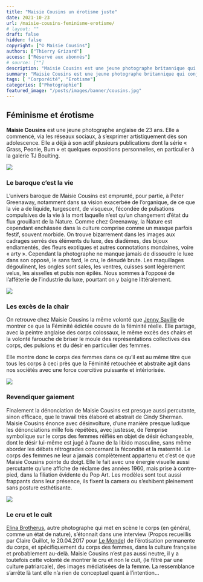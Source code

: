 ```yaml
---
title: "Maisie Cousins un érotisme juste"
date: 2021-10-23
url: /maisie-cousins-feminisme-erotisme/
# layout: ""
draft: false
hidden: false
copyright: ["© Maisie Cousins"]
authors: ["Thierry Grizard"]
access: ["Réservé aux abonnés"]
# source: [""]
description: "Maisie Cousins est une jeune photographe britannique qui conjugue avec beaucoup de force le féminisme à un érotisme subversif dionysiaque et enjoué"
summary: "Maisie Cousins est une jeune photographe britannique qui conjugue avec beaucoup de force le féminisme à un érotisme subversif dionysiaque et enjoué"
tags: [ "Corporéité", "Erotisme"]
categories: ["Photographie"]
featured_image: "/posts/images/banner/cousins.jpg"
---
```

## Féminisme et érotisme

**Maisie Cousins** est une jeune photographe anglaise de 23 ans. Elle a commencé, via les réseaux sociaux, à s’exprimer artistiquement dès son adolescence. Elle a déjà à son actif plusieurs publications dont la série « Grass, Peonie, Bum » et quelques expositions personnelles, en particulier à la galerie TJ Boulting.

![](/posts/images/cousins/maisie-cousinsfeminismerotismphotographysexld.jpg)

### Le baroque c’est la vie

L’univers baroque de Maisie Cousins est emprunté, pour partie, à Peter Greenaway, notamment dans sa vision exacerbée de l’organique, de ce que la vie a de liquide, turgescent, de visqueux, fécondée de pulsations compulsives de la vie à la mort laquelle n’est qu’un changement d’état du flux grouillant de la Nature. Comme chez Greenaway, la Nature est cependant enchâssée dans la culture comprise comme un masque parfois festif, souvent morbide. On trouve bizarrement dans les images aux cadrages serrés des éléments du luxe, des diadèmes, des bijoux endiamentés, des fleurs exotiques et autres connotations mondaines, voire « arty ». Cependant la photographe ne manque jamais de dissoudre le luxe dans son opposé, le sans fard, le cru, le dénudé brute. Les maquillages dégoulinent, les ongles sont sales, les ventres, cuisses sont légèrement velus, les aisselles et pubis non épilés. Nous sommes à l’opposé de l’afféterie de l’industrie du luxe, pourtant on y baigne littéralement.

![](/posts/images/cousins/maisie-cousinsphotographyfeminitysexgrasspeoniebumld.001.jpg)

### Les excès de la chair

On retrouve chez Maisie Cousins la même volonté que [Jenny Saville](/jenny-saville/) de montrer ce que la Féminité édictée couvre de la féminité réelle. Elle partage, avec la peintre anglaise des corps colossaux, le même excès des chairs et la volonté farouche de briser le moule des représentations collectives des corps, des pulsions et du désir en particulier des femmes.

Elle montre donc le corps des femmes dans ce qu’il est au même titre que tous les corps à ceci près que la Féminité retouchée et abstraite agit dans nos sociétés avec une force coercitive puissante et intériorisée.

![](/posts/images/cousins/maisie-cousinsphotographyfeminitysexgrasspeoniebum.19.jpg)

### Revendiquer gaiement

Finalement la dénonciation de Maisie Cousins est presque aussi percutante, sinon efficace, que le travail très élaboré et abstrait de Cindy Sherman. Maisie Cousins énonce avec désinvolture, d’une manière presque ludique les dénonciations mille fois répétées, avec justesse, de l’emprise symbolique sur le corps des femmes réifiés en objet de désir échangeable, dont le désir lui-même est jugé à l’aune de la libido masculine, sans même aborder les débats rétrogrades concernant la fécondité et la maternité. Le corps des femmes ne leur a jamais complètement appartenu et c’est ce que Maisie Cousins pointe du doigt. Elle le fait avec une énergie visuelle aussi percutante qu’une affiche de réclame des années 1960, mais prise à contre-pied, dans la filiation évidente du Pop Art. Les modèles sont tout aussi frappants dans leur présence, ils fixent la camera ou s’exhibent pleinement sans posture esthétisante.

![](/posts/images/cousins/maisie-cousinsphotographyfeminitysexgrasspeoniebum.14.jpg)

### Le cru et le cuit

[Elina Brotherus](/elina-brotherus-photography/), autre photographe qui met en scène le corps (en général, comme un état de nature), s’étonnait dans une interview (Propos recueillis par Claire Guillot, le 20.04.2017 pour [Le Monde](http://abonnes.lemonde.fr/arts/article/2017/04/20/elina-brotherus-dans-mes-images-la-france-est-representee-comme-un-decor_5114040_1655012.html?ref=artefields.net)) de l’érotisation permanente du corps, et spécifiquement du corps des femmes, dans la culture française et probablement au-delà. Maisie Cousins n’est pas aussi neutre, il y a toutefois cette volonté de montrer le cru et non le cuit, (le filtré par une culture patriarcale), des images médiatisées de la femme. La ressemblance s’arrête là tant elle n’a rien de conceptuel quant à l’intention...